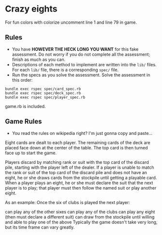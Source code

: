# Crazy eights

For fun colors with colorize uncomment line 1 and line 79 in game.

## Rules

* You have **HOWEVER THE HECK LONG YOU WANT** for this fake assessment. Do not worry if you do not
  complete all the assessment; finish as much as you can.
* Descriptions of each method to implement are written into the `lib/`
  files. For each `lib/` file, there is a corresponding `spec/` file.
* Run the specs as you solve the assessment. Solve the assessment in
  this order:

```
bundle exec rspec spec/card_spec.rb
bundle exec rspec spec/deck_spec.rb
bundle exec rspec spec/player_spec.rb
```

game.rb is included.

## Game Rules

* You read the rules on wikipedia right? I'm just gonna copy and paste...

Eight cards are dealt to each player. The remaining cards of the deck are placed face down at the center of the table. The top card is then turned face up to start the game.

Players discard by matching rank or suit with the top card of the discard pile, starting with the player left of the dealer. If a player is unable to match the rank or suit of the top card of the discard pile and does not have an eight, he or she draws cards from the stockpile until getting a playable card. When a player plays an eight, he or she must declare the suit that the next player is to play; that player must then follow the named suit or play another eight.

As an example: Once the six of clubs is played the next player:

can play any of the other sixes
can play any of the clubs
can play any eight (then must declare a different suit)
can draw from the stockpile until willing and able to play one of the above
Typically the game doesn't take very long, but its time frame can vary greatly.
